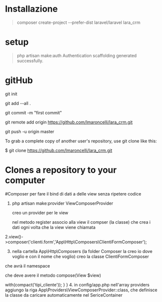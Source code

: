 # Installazione

> composer create-project --prefer-dist laravel/laravel lara_crm


# setup

> php artisan make:auth
Authentication scaffolding generated successfully.




# gitHub

git init

git add --all .

git commit -m "first commit"

 git remote add origin https://github.com/lmaroncelli/lara_crm.git

 git push -u origin master


 To grab a complete copy of another user's repository, use git clone like this:

$ git clone https://github.com/lmaroncelli/lara_crm.git
# Clones a repository to your computer





#Composer per fare il bind di dati a delle view senza ripetere codice

1. php artisan make:provider ViewComposerProvider

    creo un provider per le view

    nel metodo register associo alla view il compser (la classe) che crea i dati ogni volta che la view viene chiamata

2.view()->composer('clienti.form','App\Http\Composers\ClientiFormComposer');


3. nella cartella App\Http\Composers (la folder Composer la creo io dove voglio e con il nome che voglio) creo la classe ClientiFormComposer 

che avrà il namespace

che deve avere il metodo compose(View $view)


<?php


namespace App\Http\Composers;


use Illuminate\Contracts\View\View;


/**
 * summary
 */
class ClientiFormComposer
{
    public function compose(View $view)
    	{

    	
    	$view->with(compact('tipi_cliente'));
    	}
}





4. in config/app.php nell'array providers aggiungo la riga

    App\Providers\ViewComposerProvider::class,

    che definisce la classe da caricare automaticamente nel SericeContainer